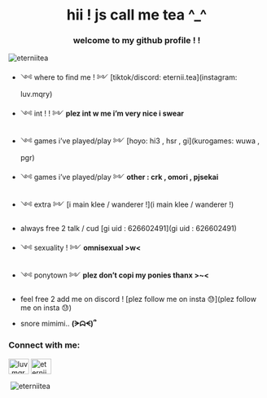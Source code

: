 <h1 align="center">hii ! js call me tea ^_^</h1>
<h3 align="center">welcome to my github profile ! !</h3>

<p align="left"> <img src="https://komarev.com/ghpvc/?username=eterniitea&label=Profile%20views&color=f3d4e0&style=flat" alt="eterniitea" /> </p>

- ༺ where to find me ! ༻ [tiktok/discord: eternii.tea](instagram: luv.mqry)

- ༺ int ! ! ༻ **plez int w me i’m very nice i swear**

- ༺ games i’ve played/play ༻ [hoyo: hi3 , hsr , gi](kurogames: wuwa , pgr)

- ༺ games i’ve played/play ༻ **other : crk , omori , pjsekai**

- ༺ extra ༻ [i main klee / wanderer !](i main klee / wanderer !)

- always free 2 talk / cud [gi uid : 626602491](gi uid : 626602491)

- ༺ sexuality ! ༻ **omnisexual >w<**

- ༺ ponytown ༻ **plez don’t copi my ponies thanx >~<**

- feel free 2 add me on discord ! [plez follow me on insta 😓](plez follow me on insta 😓)

- snore mimimi.. **(ᗒᗣᗕ)՞**

<h3 align="left">Connect with me:</h3>
<p align="left">
<a href="https://instagram.com/luv.mqry" target="blank"><img align="center" src="https://raw.githubusercontent.com/rahuldkjain/github-profile-readme-generator/master/src/images/icons/Social/instagram.svg" alt="luv.mqry" height="30" width="40" /></a>
<a href="https://discord.gg/eternii.tea" target="blank"><img align="center" src="https://raw.githubusercontent.com/rahuldkjain/github-profile-readme-generator/master/src/images/icons/Social/discord.svg" alt="eternii.tea" height="30" width="40" /></a>
</p>

<p>&nbsp;<img align="center" src="https://github-readme-stats.vercel.app/api?username=eterniitea&show_icons=true&theme=tokyonight&title_color=f4a4c0&text_color=dfeed4&bg_color=f9d3e0&locale=en" alt="eterniitea" /></p>
